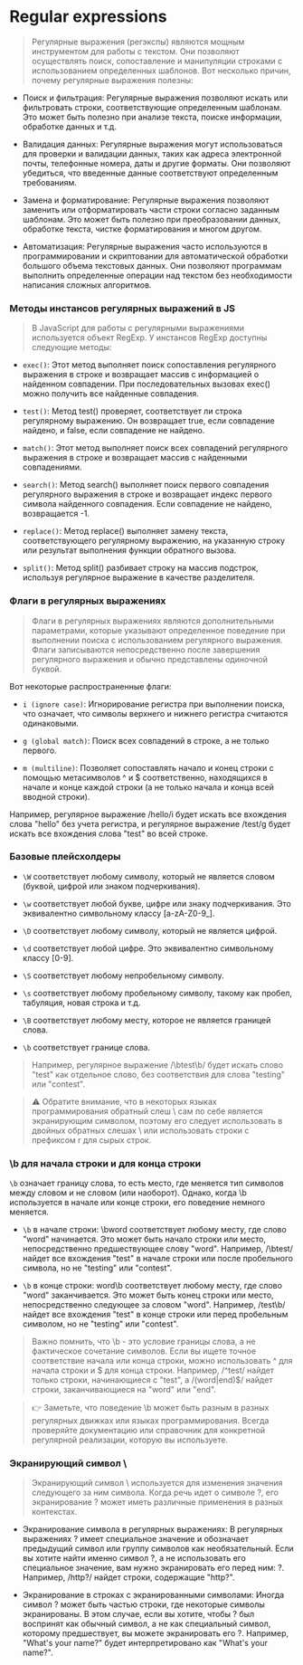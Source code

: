 # Regular expressions

> Регулярные выражения (регэкспы) являются мощным инструментом для работы с текстом. Они позволяют осуществлять поиск, сопоставление и манипуляции строками с использованием определенных шаблонов. Вот несколько причин, почему регулярные выражения полезны:

- Поиск и фильтрация: Регулярные выражения позволяют искать или фильтровать строки, соответствующие определенным шаблонам. Это может быть полезно при анализе текста, поиске информации, обработке данных и т.д.

- Валидация данных: Регулярные выражения могут использоваться для проверки и валидации данных, таких как адреса электронной почты, телефонные номера, даты и другие форматы. Они позволяют убедиться, что введенные данные соответствуют определенным требованиям.

- Замена и форматирование: Регулярные выражения позволяют заменить или отформатировать части строки согласно заданным шаблонам. Это может быть полезно при преобразовании данных, обработке текста, чистке форматирования и многом другом.

- Автоматизация: Регулярные выражения часто используются в программировании и скриптовании для автоматической обработки большого объема текстовых данных. Они позволяют программам выполнить определенные операции над текстом без необходимости написания сложных алгоритмов.

### Методы инстансов регулярных выражений в JS

> В JavaScript для работы с регулярными выражениями используется объект RegExp. У инстансов RegExp доступны следующие методы:

- `exec()`: Этот метод выполняет поиск сопоставления регулярного выражения в строке и возвращает массив с информацией о найденном совпадении. При последовательных вызовах exec() можно получить все найденные совпадения.

- `test()`: Метод test() проверяет, соответствует ли строка регулярному выражению. Он возвращает true, если совпадение найдено, и false, если совпадение не найдено.

- `match()`: Этот метод выполняет поиск всех совпадений регулярного выражения в строке и возвращает массив с найденными совпадениями.

- `search()`: Метод search() выполняет поиск первого совпадения регулярного выражения в строке и возвращает индекс первого символа найденного совпадения. Если совпадение не найдено, возвращается -1.

- `replace()`: Метод replace() выполняет замену текста, соответствующего регулярному выражению, на указанную строку или результат выполнения функции обратного вызова.

- `split()`: Метод split() разбивает строку на массив подстрок, используя регулярное выражение в качестве разделителя.

### Флаги в регулярных выражениях

> Флаги в регулярных выражениях являются дополнительными параметрами, которые указывают определенное поведение при выполнении поиска с использованием регулярного выражения. Флаги записываются непосредственно после завершения регулярного выражения и обычно представлены одиночной буквой.

Вот некоторые распространенные флаги:

- `i (ignore case)`: Игнорирование регистра при выполнении поиска, что означает, что символы верхнего и нижнего регистра считаются одинаковыми.

- `g (global match)`: Поиск всех совпадений в строке, а не только первого.

- `m (multiline)`: Позволяет сопоставлять начало и конец строки с помощью метасимволов ^ и $ соответственно, находящихся в начале и конце каждой строки (а не только начала и конца всей вводной строки).

Например, регулярное выражение /hello/i будет искать все вхождения слова "hello" без учета регистра, и регулярное выражение /test/g будет искать все вхождения слова "test" во всей строке.

### Базовые плейсхолдеры

- `\W` соответствует любому символу, который не является словом (буквой, цифрой или знаком подчеркивания).

- `\w` соответствует любой букве, цифре или знаку подчеркивания. Это эквивалентно символьному классу [a-zA-Z0-9_].

- `\D` соответствует любому символу, который не является цифрой.

- `\d` соответствует любой цифре. Это эквивалентно символьному классу [0-9].

- `\S` соответствует любому непробельному символу.

- `\s` соответствует любому пробельному символу, такому как пробел, табуляция, новая строка и т.д.

- `\B` соответствует любому месту, которое не является границей слова.

- `\b` соответствует границе слова.

> Например, регулярное выражение /\btest\b/ будет искать слово "test" как отдельное слово, без соответствия для слова "testing" или "contest".

> ⚠️ Обратите внимание, что в некоторых языках программирования обратный слеш \ сам по себе является экранирующим символом, поэтому его следует использовать в двойных обратных слешах \\ или использовать строки с префиксом r для сырых строк.

### \b для начала строки и для конца строки

`\b` означает границу слова, то есть место, где меняется тип символов между словом и не словом (или наоборот). Однако, когда \b используется в начале или конце строки, его поведение немного меняется.

- `\b` в начале строки: \bword соответствует любому месту, где слово "word" начинается. Это может быть начало строки или место, непосредственно предшествующее слову "word". Например, /\btest/ найдет все вхождения "test" в начале строки или после пробельного символа, но не "testing" или "contest".

- `\b` в конце строки: word\b соответствует любому месту, где слово "word" заканчивается. Это может быть конец строки или место, непосредственно следующее за словом "word". Например, /test\b/ найдет все вхождения "test" в конце строки или перед пробельным символом, но не "testing" или "contest".

> Важно помнить, что \b - это условие границы слова, а не фактическое сочетание символов. Если вы ищете точное соответствие начала или конца строки, можно использовать ^ для начала строки и $ для конца строки. Например, /^test/ найдет только строки, начинающиеся с "test", а /(word|end)$/ найдет строки, заканчивающиеся на "word" или "end".

> 👉 Заметьте, что поведение \b может быть разным в разных регулярных движках или языках программирования. Всегда проверяйте документацию или справочник для конкретной регулярной реализации, которую вы используете.

### Экранирующий символ \

> Экранирующий символ \ используется для изменения значения следующего за ним символа. Когда речь идет о символе ?, его экранирование \? может иметь различные применения в разных контекстах.

- Экранирование символа в регулярных выражениях: В регулярных выражениях ? имеет специальное значение и обозначает предыдущий символ или группу символов как необязательный. Если вы хотите найти именно символ ?, а не использовать его специальное значение, вам нужно экранировать его перед ним: \?. Например, /http\?/ найдет строки, содержащие "http?".

- Экранирование в строках с экранированными символами: Иногда символ ? может быть частью строки, где некоторые символы экранированы. В этом случае, если вы хотите, чтобы ? был воспринят как обычный символ, а не как специальный символ, которому предшествует, вы можете экранировать его \?. Например, "What\'s your name\?" будет интерпретировано как "What's your name?".
